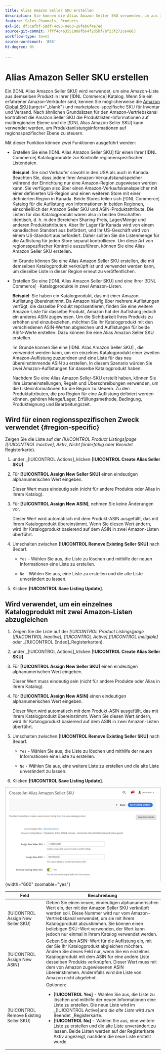 ```yaml
---
title: Alias Amazon Seller SKU erstellen
description: Sie können die Alias Amazon Seller SKU verwenden, um aus Ihren Commerce-Katalogprodukten regionenübergreifende Amazon-Listen zu erstellen.
feature: Sales Channels, Products
exl-id: df3cafbf-58df-4c93-9e63-20feb6f4e7ed
source-git-commit: 7fff4c463551089fb64f2d5bf7bf23f272ce4663
workflow-type: tm+mt
source-wordcount: '858'
ht-degree: 0%

---
```


# Alias Amazon Seller SKU erstellen

Ein [!DNL Alias Amazon Seller SKU] wird verwendet, um eine Amazon-Liste aus demselben Produkt in Ihrer [!DNL Commerce] Katalog. Wenn Sie ein erfahrener Amazon-Verkäufer sind, kennen Sie möglicherweise die [Amazon Global SKU](https://sellercentral.amazon.com/gp/help/external/help.html?itemID=201394090){target="_blank"} und marketplace-spezifische SKU für Inventar und Versand. Nach ähnlichen Grundsätzen für den Amazon-Vertriebskanal kontrolliert die Amazon Seller SKU die Produktlisten-Informationen auf multiregionaler Ebene und die [!DNL Alias Amazon Seller SKU] kann verwendet werden, um Produktanlistungsinformationen auf regionsspezifischer Ebene zu steuern.

Mit dieser Funktion können zwei Funktionen ausgeführt werden:

- Erstellen Sie eine [!DNL Alias Amazon Seller SKU] für einen Ihrer [!DNL Commerce] Katalogprodukte zur Kontrolle regionenspezifischer Listendaten.

  **Beispiel**: Sie sind Verkäufer sowohl in den USA als auch in Kanada. Beachten Sie, dass jedem Ihrer Amazon-Verkaufskanalspeicher während der Einrichtung nur eine Amazon-Region zugewiesen werden kann. Sie verfügen also über einen Amazon-Verkaufskanalspeicher mit einer definierten US-Region und einen weiteren Store mit einer definierten Region in Kanada. Beide Stores teilen sich [!DNL Commerce] Katalog für die Auflistung von Informationen in beiden Regionen, einschließlich der Amazon Seller SKU und ASIN-Produktattribute. Die Listen für das Katalogprodukt wären also in beiden Geschäften identisch, d. h. in den Bereichen Sharing-Preis, Lager/Menge und anderen Produktattributen. Aber Ihr Lager für Kanada wird von einem kanadischen Standort aus befördert, und Ihr US-Geschäft wird von einem US-Standort aus befördert. Daher sollten Sie die Listenmenge für die Auflistung für jeden Store separat kontrollieren. Um diese Art von regionsspezifischer Kontrolle auszuführen, können Sie eine Alias Amazon Seller SKU erstellen.

  Im Grunde können Sie eine Alias Amazon Seller SKU erstellen, die mit demselben Katalogprodukt verknüpft ist und verwendet werden kann, um dieselbe Liste in dieser Region erneut zu veröffentlichen.

- Erstellen Sie eine [!DNL Alias Amazon Seller SKU] und eine Ihrer [!DNL Commerce] -Katalogprodukte in zwei Amazon-Listen.

  **Beispiel**: Sie haben ein Katalogprodukt, das mit einer Amazon-Auflistung übereinstimmt. Da Amazon häufig über mehrere Auflistungen verfügt, die dasselbe Produkt repräsentieren, finden Sie eine weitere Amazon-Liste für dasselbe Produkt, Amazon hat der Auflistung jedoch ein anderes ASIN zugewiesen. Um die Sichtbarkeit Ihres Produkts zu erhöhen und einzubeziehen, möchten Sie Ihr Katalogprodukt mit den verschiedenen ASIN-Werten abgleichen und Auflistungen für beide ASIN-Werte erstellen. Dazu können Sie eine Alias Amazon Seller SKU erstellen.

  Im Grunde können Sie eine [!DNL Alias Amazon Seller SKU] , die verwendet werden kann, um ein einzelnes Katalogprodukt einer zweiten Amazon-Auflistung zuzuordnen und eine Liste für das neu übereinstimmende ASIN zu erstellen. In diesem Szenario würden Sie zwei Amazon-Auflistungen für dasselbe Katalogprodukt haben.

  Nachdem Sie eine Alias Amazon Seller-SKU erstellt haben, können Sie Ihre Listeneinstellungen, Regeln und Überschreibungen verwenden, um die Listeninformationen für die Region zu steuern. Zu den Produktattributen, die pro Region für eine Auflistung definiert werden können, gehören Menge/Lager, Erfüllungsmethode, Bedingung, Produkteignung und Bearbeitungszeit.

## Wird für einen regionsspezifischen Zweck verwendet {#region-specific}

Zeigen Sie die Liste auf der _[!UICONTROL Product Listings]_page (_[!UICONTROL Inactive]_, _Aktiv_, _Nicht förderfähig_ oder _Beendet_ Registerkarte).

1. under _[!UICONTROL Actions]_klicken **[!UICONTROL Create Alias Seller SKU]**.

1. Für **[!UICONTROL Assign New Seller SKU]** einen eindeutigen alphanumerischen Wert eingeben.

   Dieser Wert muss eindeutig sein (nicht für andere Produkte oder Alias in Ihrem Katalog).

1. Für **[!UICONTROL Assign New ASIN]**, nehmen Sie keine Änderungen vor.

   Dieser Wert wird automatisch mit dem Produkt-ASIN ausgefüllt, das mit Ihrem Katalogprodukt übereinstimmt. Wenn Sie diesen Wert ändern, wird Ihr Katalogprodukt basierend auf dem ASIN in zwei Amazon-Listen überführt.

1. Umschalten zwischen **[!UICONTROL Remove Existing Seller SKU]** nach Bedarf.

   - `Yes` - Wählen Sie aus, die Liste zu löschen und mithilfe der neuen Informationen eine Liste zu erstellen.

   - `No` - Wählen Sie aus, eine Liste zu erstellen und die alte Liste unverändert zu lassen.

1. Klicken **[!UICONTROL Save Listing Update]**.

## Wird verwendet, um ein einzelnes Katalogprodukt mit zwei Amazon-Listen abzugleichen

1. Zeigen Sie die Liste auf der _[!UICONTROL Product Listings]_page (_[!UICONTROL Inactive]_, _[!UICONTROL Active]_,_[!UICONTROL Ineligible]_ oder _[!UICONTROL Ended]_Registerkarten).

1. under _[!UICONTROL Actions]_klicken **[!UICONTROL Create Alias Seller SKU]**.

1. Für **[!UICONTROL Assign New Seller SKU]** einen eindeutigen alphanumerischen Wert eingeben.

   Dieser Wert muss eindeutig sein (nicht für andere Produkte oder Alias in Ihrem Katalog).

1. Für **[!UICONTROL Assign New ASIN]** einen eindeutigen alphanumerischen Wert eingeben.

   Dieser Wert wird automatisch mit dem Produkt-ASIN ausgefüllt, das mit Ihrem Katalogprodukt übereinstimmt. Wenn Sie diesen Wert ändern, wird Ihr Katalogprodukt basierend auf dem ASIN in zwei Amazon-Listen überführt.

1. Umschalten zwischen **[!UICONTROL Remove Existing Seller SKU]** nach Bedarf.

   - `Yes` - Wählen Sie aus, die Liste zu löschen und mithilfe der neuen Informationen eine Liste zu erstellen.

   - `No` - Wählen Sie aus, eine weitere Liste zu erstellen und die alte Liste unverändert zu lassen.

1. Klicken **[!UICONTROL Save Listing Update]**.

![Erstellen einer Alias Amazon Seller-SKU](assets/amazon-alias-sku-create.png){width="600" zoomable="yes"}

| Feld | Beschreibung |
|-----------------------------------------|----------------------------------------------------------------------------------------------------------------------------------------------------------------------------------------------------------------------------------------------------------------------------------------------------------------------------------------------------------------------------------------------------------------------------|
| [!UICONTROL Assign New Seller SKU] | Geben Sie einen neuen, eindeutigen alphanumerischen Wert ein, der mit der Amazon Seller SKU verknüpft werden soll. Diese Nummer wird nur vom Amazon-Vertriebskanal verwendet, um sie mit Ihrem Katalogprodukt abzustimmen. Sie können einen beliebigen SKU-Wert verwenden, der Wert kann jedoch nur einmal in Ihrem Katalog verwendet werden. |
| [!UICONTROL Assign New ASIN] | Geben Sie den ASIN-Wert für die Auflistung ein, mit der Sie Ihr Katalogprodukt abgleichen möchten. Ändern Sie dieses Feld nur, wenn Sie ein einzelnes Katalogprodukt mit dem ASIN für eine andere Liste desselben Produkts verknüpfen. Dieser Wert muss mit dem von Amazon zugewiesenen ASIN übereinstimmen. Andernfalls wird die Liste von Amazon nicht abgelehnt. |
| [!UICONTROL Remove Existing Seller SKU] | Optionen:<ul><li>**[!UICONTROL Yes]** - Wählen Sie aus, die Liste zu löschen und mithilfe der neuen Informationen eine Liste zu erstellen. Die neue Liste wird im _[!UICONTROL Active]_und die alte Liste wird zum_ Beendet _Registerkarte.</li><li>**[!UICONTROL No]** - Wählen Sie aus, eine weitere Liste zu erstellen und die alte Liste unverändert zu lassen. Beide Listen werden auf der Registerkarte Aktiv angezeigt, nachdem die neue Liste erstellt wurde.</li></ul> |
